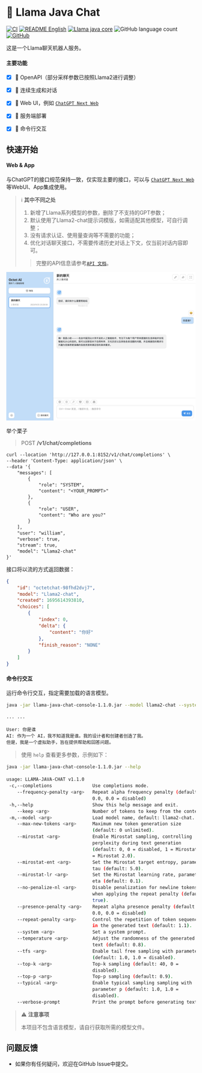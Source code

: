 # 🤖️ Llama Java Chat

[![CI](https://github.com/eoctet/llama-java-chat/actions/workflows/maven_build_deploy.yml/badge.svg)](https://github.com/eoctet/llama-java-chat/actions/workflows/maven_build_deploy.yml)
[![README English](https://img.shields.io/badge/Lang-English-blue)](./README.md)
[![Llama java core](https://img.shields.io/badge/Github-llama_java_core-green)](https://github.com/eoctet/llama-java-core.git)
![GitHub language count](https://img.shields.io/github/languages/count/eoctet/llama-java-chat)
[![GitHub](https://img.shields.io/github/license/eoctet/llama-java-core)](https://opensource.org/licenses/MIT)


这是一个Llama聊天机器人服务。

#### 主要功能

- [X] 🚀 OpenAPI（部分采样参数已按照Llama2进行调整）
- [X] 🚀 连续生成和对话
- [X] 🚀 Web UI，例如 [`ChatGPT Next Web`](https://github.com/Yidadaa/ChatGPT-Next-Web)
- [X] 🚀 服务端部署
- [X] 🚀 命令行交互


## 快速开始


#### Web & App

与ChatGPT的接口规范保持一致，仅实现主要的接口，可以与 [`ChatGPT Next Web`](https://github.com/Yidadaa/ChatGPT-Next-Web) 等WebUI、App集成使用。

> ℹ️ __其中不同之处__
> 1. 新增了Llama系列模型的参数，删除了不支持的GPT参数；
> 2. 默认使用了Llama2-chat提示词模版，如需适配其他模型，可自行调整；
> 3. 没有请求认证、使用量查询等不需要的功能；
> 4. 优化对话聊天接口，不需要传递历史对话上下文，仅当前对话内容即可。
>
> > 完整的API信息请参考[`API 文档`](docs/API.md)。

![webui.png](docs%2Fwebui.png)

举个栗子

> POST **/v1/chat/completions**

```shell
curl --location 'http://127.0.0.1:8152/v1/chat/completions' \
--header 'Content-Type: application/json' \
--data '{
    "messages": [
        {
            "role": "SYSTEM",
            "content": "<YOUR_PROMPT>"
        },
        {
            "role": "USER",
            "content": "Who are you?"
        }
    ],
    "user": "william",
    "verbose": true,
    "stream": true,
    "model": "Llama2-chat"
}'
```

接口将以流的方式返回数据：

```json
{
    "id": "octetchat-98fhd2dvj7",
    "model": "Llama2-chat",
    "created": 1695614393810,
    "choices": [
        {
            "index": 0,
            "delta": {
                "content": "你好"
            },
            "finish_reason": "NONE"
        }
    ]
}
```

#### 命令行交互

运行命令行交互，指定需要加载的语言模型。

```bash
java -jar llama-java-chat-console-1.1.0.jar --model llama2-chat --system 'YOUR_PROMPT'
```

```txt
... ...

User: 你是谁
AI: 作为一个 AI，我不知道我是谁。我的设计者和创建者创造了我。
但是，我是一个虚拟助手，旨在提供帮助和回答问题。
```

> 使用 `help` 查看更多参数，示例如下：

```bash
java -jar llama-java-chat-console-1.1.0.jar --help

usage: LLAMA-JAVA-CHAT v1.1.0
 -c,--completions               Use completions mode.
    --frequency-penalty <arg>   Repeat alpha frequency penalty (default:
                                0.0, 0.0 = disabled)
 -h,--help                      Show this help message and exit.
    --keep <arg>                Number of tokens to keep from the context.
 -m,--model <arg>               Load model name, default: llama2-chat.
    --max-new-tokens <arg>      Maximum new token generation size
                                (default: 0 unlimited).
    --mirostat <arg>            Enable Mirostat sampling, controlling
                                perplexity during text generation
                                (default: 0, 0 = disabled, 1 = Mirostat, 2
                                = Mirostat 2.0).
    --mirostat-ent <arg>        Set the Mirostat target entropy, parameter
                                tau (default: 5.0).
    --mirostat-lr <arg>         Set the Mirostat learning rate, parameter
                                eta (default: 0.1).
    --no-penalize-nl <arg>      Disable penalization for newline tokens
                                when applying the repeat penalty (default:
                                true).
    --presence-penalty <arg>    Repeat alpha presence penalty (default:
                                0.0, 0.0 = disabled)
    --repeat-penalty <arg>      Control the repetition of token sequences
                                in the generated text (default: 1.1).
    --system <arg>              Set a system prompt.
    --temperature <arg>         Adjust the randomness of the generated
                                text (default: 0.8).
    --tfs <arg>                 Enable tail free sampling with parameter z
                                (default: 1.0, 1.0 = disabled).
    --top-k <arg>               Top-k sampling (default: 40, 0 =
                                disabled).
    --top-p <arg>               Top-p sampling (default: 0.9).
    --typical <arg>             Enable typical sampling sampling with
                                parameter p (default: 1.0, 1.0 =
                                disabled).
    --verbose-prompt            Print the prompt before generating text.
```


> ⚠️ __注意事项__
> 
> 本项目不包含语言模型，请自行获取所需的模型文件。

## 问题反馈

- 如果你有任何疑问，欢迎在GitHub Issue中提交。

